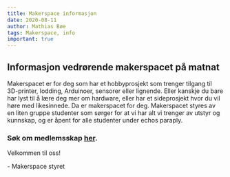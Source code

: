 ```yaml
---
title: Makerspace informasjon
date: 2020-08-11
author: Mathias Bøe
tags: Makerspace, info
important: true
---
```


## Informasjon vedrørende makerspacet på matnat

Makerspacet er for deg som har et hobbyprosjekt som trenger tilgang til 3D-printer, lodding, Arduinoer, sensorer eller lignende. Eller kanskje du bare har lyst til å lære deg mer om hardware, eller har et sideprosjekt hvor du vil høre med likesinnede. Da er makerspacet for deg. Makerspacet styres av en liten gruppe studenter som sørger for at vi har alt vi trenger av utstyr og kunnskap, og er åpent for alle studenter under echos paraply.

### Søk om medlemsskap [her](http://bit.ly/echomakerspace).

Velkommen til oss!

\- Makerspace styret
